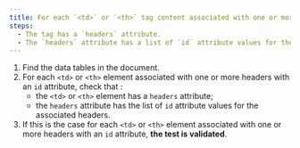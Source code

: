 ```yaml
---
title: For each `<td>` or `<th>` tag content associated with one or more headers with an `id` attribute, does the tag check these conditions?
steps:
  - The tag has a `headers` attribute.
  - The `headers` attribute has a list of `id` attribute values for the associated [headers](#in-column-or-row-header).
---
```


1. Find the data tables in the document.
2. For each `<td>` or `<th>` element associated with one or more headers with an `id` attribute, check that :
   - the `<td>` or `<th>` element has a `headers` attribute;
   - the `headers` attribute has the list of `id` attribute values for the associated headers.
3. If this is the case for each `<td>` or `<th>` element associated with one or more headers with an `id` attribute, **the test is validated**.
